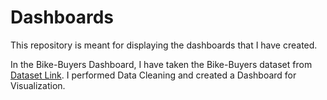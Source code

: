# Dashboards
This repository is meant for displaying the dashboards that I have created.

In the Bike-Buyers Dashboard, I have taken the Bike-Buyers dataset from [Dataset Link](https://www.youtube.com/redirect?event=video_description&redir_token=QUFFLUhqa2xkMWQzTEJDMmxHRjZMQ1dEa0poQkxlSWFEQXxBQ3Jtc0tsQWd6R3Y1R1Z0RWl5MVcySFVzRWoxcWZvUU9xT3Jvcl9xUmNvNGZHSzg4Uk9zbzN3NUN0ZFQ2VjdjdmlEWVljOG9vUnJqZEJoVGtzcjg1aUFZaW9VZ0FPLWJoaThQYTkzQmZrcl9KMnRxUHhQR0h1QQ&q=https%3A%2F%2Fgithub.com%2FAlexTheAnalyst%2FExcel-Tutorial%2Fblob%2Fmain%2FExcel%2520Project%2520Dataset.xlsx&v=opJgMj1IUrc). 
I performed Data Cleaning and created a Dashboard for Visualization.
